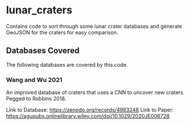 # lunar_craters
Contains code to sort through some lunar crater databases and generate GeoJSON for the craters for easy comparison.

## Databases Covered
The following databases are covered by this code.

### Wang and Wu 2021
An improved database of craters that uses a CNN to uncover new craters. Pegged to Robbins 2018.

Link to Database: https://zenodo.org/records/4983248
Link to Paper: https://agupubs.onlinelibrary.wiley.com/doi/10.1029/2020JE006728
